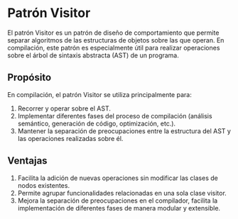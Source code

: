 # Patrón Visitor

El patrón Visitor es un patrón de diseño de comportamiento que permite separar algoritmos de las estructuras de objetos sobre las que operan. En compilación, este patrón es especialmente útil para realizar operaciones sobre el árbol de sintaxis abstracta (AST) de un programa.

## Propósito

En compilación, el patrón Visitor se utiliza principalmente para:

1. Recorrer y operar sobre el AST.
2. Implementar diferentes fases del proceso de compilación (análisis semántico, generación de código, optimización, etc.).
3. Mantener la separación de preocupaciones entre la estructura del AST y las operaciones realizadas sobre él.

## Ventajas

1. Facilita la adición de nuevas operaciones sin modificar las clases de nodos existentes.
2. Permite agrupar funcionalidades relacionadas en una sola clase visitor.
3. Mejora la separación de preocupaciones en el compilador, facilita la implementación de diferentes fases de manera modular y extensible.
